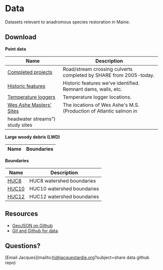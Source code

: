 Data
====

Datasets relevant to anadromous species restoration in Maine.

Download
--------

**Point data**

| Name | Description |
| ---- | ----------- |
| [Completed projects](https://github.com/salmonhabitat/data/blob/master/data/completed.geojson)    | Road/stream crossing culverts completed by SHARE from 2005-today. |
| [Historic features](https://github.com/salmonhabitat/data/blob/master/data/historic.geojson)      | Historic features we've identified. Remnant dams, walls, etc. |
| [Temperature loggers](https://github.com/salmonhabitat/data/blob/master/data/loggers.geojson)     | Temperature logger locations. |
| [Wes Ashe Masters' Sites](https://github.com/salmonhabitat/data/blob/master/data/wesAshe.geojson) | The locations of Wes Ashe's M.S. (Production of Atlantic salmon in 
headwater streams”) study sites |

**Large woody debris (LWD)**

| Name | Boundaries |
| ---- | ---------- |

**Boundaries**

| Name | Description |
| ---- | ----------- |
| [HUC8](https://github.com/salmonhabitat/data/blob/master/data/watersheds/huc8.geojson) | HUC8 watershed boundaries |
| [HUC10](https://github.com/salmonhabitat/data/blob/master/data/watersheds/huc10.geojson) | HUC10 watershed boundaries |
| [HUC12](https://github.com/salmonhabitat/data/blob/master/data/watersheds/huc12.geojson) | HUC12 watershed boundaries |


Resources
---------

- [GeoJSON on Github](http://blog.geomusings.com/2013/06/18/geojson-on-github-now-what/)
- [Git and Github for data](http://blog.okfn.org/2013/07/02/git-and-github-for-data/).

Questions?
----------

[Email Jacques](mailto:hi@jacquestardie.org?subject=share data github repo)
